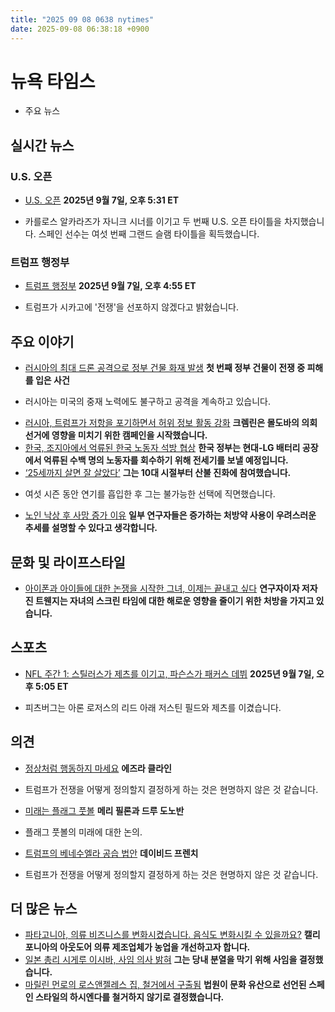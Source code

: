 ```yaml
---
title: "2025 09 08 0638 nytimes"
date: 2025-09-08 06:38:18 +0900
---
```


# 뉴욕 타임스
- 주요 뉴스

## 실시간 뉴스

### U.S. 오픈
- [U.S. 오픈](https://www.nytimes.com/athletic/live-blogs/us-open-2025-live-updates-sinner-vs-alcaraz-final-score-result/XnwVMYBV1Czm/)
  **2025년 9월 7일, 오후 5:31 ET**
* 카를로스 알카라즈가 자니크 시너를 이기고 두 번째 U.S. 오픈 타이틀을 차지했습니다. 스페인 선수는 여섯 번째 그랜드 슬램 타이틀을 획득했습니다.
### 트럼프 행정부
- [트럼프 행정부](https://www.nytimes.com/live/2025/09/07/us/trump-news)
  **2025년 9월 7일, 오후 4:55 ET**
* 트럼프가 시카고에 '전쟁'을 선포하지 않겠다고 밝혔습니다.
## 주요 이야기
- [러시아의 최대 드론 공격으로 정부 건물 화재 발생](https://www.nytimes.com/2025/09/07/world/europe/russian-strike-kyiv-ukraine.html)
  **첫 번째 정부 건물이 전쟁 중 피해를 입은 사건**
* 러시아는 미국의 중재 노력에도 불구하고 공격을 계속하고 있습니다.
- [러시아, 트럼프가 저항을 포기하면서 허위 정보 활동 강화](https://www.nytimes.com/2025/09/07/business/russia-disinformation-trump.html)
  **크렘린은 몰도바의 의회 선거에 영향을 미치기 위한 캠페인을 시작했습니다.**
- [한국, 조지아에서 억류된 한국 노동자 석방 협상](https://www.nytimes.com/2025/09/07/world/asia/south-korea-trump-hyundai-lg.html)
  **한국 정부는 현대-LG 배터리 공장에서 억류된 수백 명의 노동자를 회수하기 위해 전세기를 보낼 예정입니다.**
- [‘25세까지 살면 잘 살았다’](https://www.nytimes.com/2025/09/07/us/wildfire-firefighter-cancer.html)
  **그는 10대 시절부터 산불 진화에 참여했습니다.**
* 여섯 시즌 동안 연기를 흡입한 후 그는 불가능한 선택에 직면했습니다.
- [노인 낙상 후 사망 증가 이유](https://www.nytimes.com/2025/09/07/health/falls-deaths-elderly-drugs.html)
  **일부 연구자들은 증가하는 처방약 사용이 우려스러운 추세를 설명할 수 있다고 생각합니다.**

## 문화 및 라이프스타일
- [아이폰과 아이들에 대한 논쟁을 시작한 그녀, 이제는 끝내고 싶다](https://www.nytimes.com/2025/09/06/well/family/jean-twenge-social-media-screens-teens.html)
  **연구자이자 저자 진 트웬지는 자녀의 스크린 타임에 대한 해로운 영향을 줄이기 위한 처방을 가지고 있습니다.**

## 스포츠
- [NFL 주간 1: 스틸러스가 제츠를 이기고, 파슨스가 패커스 데뷔](https://www.nytimes.com/athletic/live-blogs/nfl-week-1-scores-schedule-injuries-highlights/A5tyN4ddyqEM/)
  **2025년 9월 7일, 오후 5:05 ET**
* 피츠버그는 아론 로저스의 리드 아래 저스틴 필드와 제츠를 이겼습니다.
## 의견
- [정상처럼 행동하지 마세요](https://www.nytimes.com/2025/09/07/opinion/trump-senate-democrats-shutdown.html)
  **에즈라 클라인**
* 트럼프가 전쟁을 어떻게 정의할지 결정하게 하는 것은 현명하지 않은 것 같습니다.
- [미래는 플래그 풋볼](https://www.nytimes.com/2025/09/07/opinion/nfl-flag-football.html)
  **메리 필론과 드루 도노반**
* 플래그 풋볼의 미래에 대한 논의.
- [트럼프의 베네수엘라 공습 법안](https://www.nytimes.com/2025/09/07/opinion/trump-venezuela-airstrike-laws.html)
  **데이비드 프렌치**
* 트럼프가 전쟁을 어떻게 정의할지 결정하게 하는 것은 현명하지 않은 것 같습니다.
## 더 많은 뉴스
- [파타고니아, 의류 비즈니스를 변화시켰습니다. 음식도 변화시킬 수 있을까요?](https://www.nytimes.com/2025/09/07/business/patagonia-provisions-dirtbag-billionaire.html)
  **캘리포니아의 아웃도어 의류 제조업체가 농업을 개선하고자 합니다.**
- [일본 총리 시게루 이시바, 사임 의사 밝혀](https://www.nytimes.com/2025/09/07/world/asia/japan-shigeru-ishiba-resign.html)
  **그는 당내 분열을 막기 위해 사임을 결정했습니다.**
- [마릴린 먼로의 로스앤젤레스 집, 철거에서 구출됨](https://www.nytimes.com/2025/09/07/us/politics/wes-moore-2028-maryland.html)
  **법원이 문화 유산으로 선언된 스페인 스타일의 하시엔다를 철거하지 않기로 결정했습니다.**